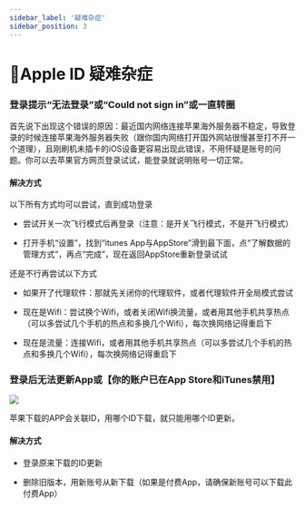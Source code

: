 ```yaml
---
sidebar_label: '疑难杂症'
sidebar_position: 3
---
```


# 🍎Apple ID 疑难杂症

### 登录提示“无法登录”或“Could not sign in”或一直转圈
首先说下出现这个错误的原因：最近国内网络连接苹果海外服务器不稳定，导致登录的时候连接苹果海外服务器失败（跟你国内网络打开国外网站很慢甚至打不开一个道理），且刚刷机未插卡的iOS设备更容易出现此错误，不用怀疑是账号的问题。你可以去苹果官方网页登录试试，能登录就说明账号一切正常。

#### 解决方式

以下所有方式均可以尝试，直到成功登录

-   尝试开关一次飞行模式后再登录（注意：是开关飞行模式，不是开飞行模式）
    
-   打开手机“设置”，找到“itunes App与AppStore”滑到最下面，点“了解数据的管理方式”，再点“完成”，现在返回AppStore重新登录试试
    
还是不行再尝试以下方式
    
-   如果开了代理软件：那就先关闭你的代理软件，或者代理软件开全局模式尝试
    
-   现在是Wifi：尝试换个Wifi，或者关闭Wifi换流量，或者用其他手机共享热点（可以多尝试几个手机的热点和多换几个Wifi），每次换网络记得重启下
    
-   现在是流量：连接Wifi，或者用其他手机共享热点（可以多尝试几个手机的热点和多换几个Wifi），每次换网络记得重启下

### 登录后无法更新App或【你的账户已在App Store和iTunes禁用】
![](https://file.duoduo.hk.cn/imgs/docs/guide_appstore_2.webp)

苹果下载的APP会关联ID，用哪个ID下载，就只能用哪个ID更新。
#### 解决方式
-   登录原来下载的ID更新
    
-   删除旧版本，用新账号从新下载（如果是付费App，请确保新账号可以下载此付费App）

### 

<!--stackedit_data:
eyJoaXN0b3J5IjpbLTE4MzQ2MDA4MTcsLTEzMjE1MjIwMDcsMT
A4ODg3MzA2Nl19
-->